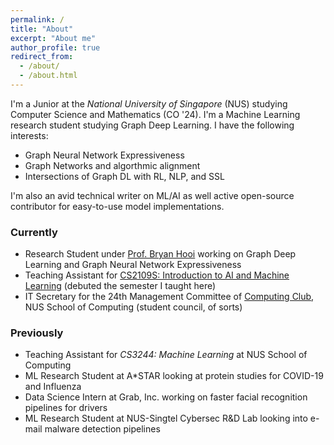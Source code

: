 ```yaml
---
permalink: /
title: "About"
excerpt: "About me"
author_profile: true
redirect_from: 
  - /about/
  - /about.html
---
```


I'm a Junior at the _National University of Singapore_ (NUS) studying Computer Science and Mathematics (CO '24). I'm a Machine Learning research student studying Graph Deep Learning. I have the following interests:

- Graph Neural Network Expressiveness
- Graph Networks and algorthmic alignment 
- Intersections of Graph DL with RL, NLP, and SSL

I'm also an avid technical writer on ML/AI as well active open-source contributor for easy-to-use model implementations.

### Currently
- Research Student under [Prof. Bryan Hooi](http://bhooi.github.io) working on Graph Deep Learning and Graph Neural Network Expressiveness 
- Teaching Assistant for [CS2109S: Introduction to AI and Machine Learning](https://nusmods.com/modules/CS2109S/introduction-to-ai-and-machine-learning) (debuted the semester I taught here)
- IT Secretary for the 24th Management Committee of [Computing Club](https://nuscomputing.com/about/), NUS School of Computing (student council, of sorts)

### Previously
- Teaching Assistant for _CS3244: Machine Learning_ at NUS School of Computing
- ML Research Student at A*STAR looking at protein studies for COVID-19 and Influenza
- Data Science Intern at Grab, Inc. working on faster facial recognition pipelines for drivers
- ML Research Student at NUS-Singtel Cybersec R&D Lab looking into e-mail malware detection pipelines
